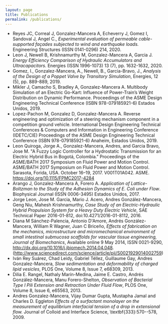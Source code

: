 ```yaml
---
layout: page
title: Publications
permalink: /publications/
---
```


* Reyes JC, Correal J, Gonzalez-Mancera A, Echeverry J, Gomez I, Sandoval J, Angel C., *Experimental evaluation of permeable cable-supported façades subjected to wind and earthquake loads.* Engineering Structures (ISSN 0141-0296) 214, 2020.
* Leon J, Newell B, Krishnamurthy M, Gonzalez-Mancera A, Garcia J. *Energy Efficiency Comparison of Hydraulic Accumulators and Ultracapacitors.* Energies (ISSN 1996-1073) 13 (7), pp. 1632-1632, 2020.
* Gomez, I., Gonzalez-Mancera, A., Newell, B., Garcia-Bravo, J., *Analysis of the Design of a Poppet Valve by Transitory Simulation*, Energies, 12 (5), pp. 889-889, 2019.
* Mikler J, Camacho S, Bradley A, Gonzalez-Mancera A. Multibody Simulation of an Electric Go-Kart: Influence of Power-Train’s Weight Distribution on Dynamic Performance. Proceedings of the ASME Design Engineering Technical Conference (ISBN 978-079185921-6) Estados Unidos, 2019.
* Lopez-Pachon M, Gonzalez D, Gonzalez-Mancera A. Reverse engineering and optimization of a steering mechanism component in a competition ground vehicle. International Design Engineering Technical Conferences & Computers and Information in Engineering Conference (IDETC/CIE) Proceedings of the ASME Design Engineering Technical Conference (ISBN 978-079185921-6) Anaheim, Estados Unidos, 2019.
* Leon Quiroga, Jorge A., Gonzalez-Mancera, Andres, and Garcia Bravo, Jose M. "A Fuzzy Logic Controller for a Hydrostatic Transmission for an Electric Hybrid Bus in Bogotá, Colombia." Proceedings of the ASME/BATH 2017 Symposium on Fluid Power and Motion Control. ASME/BATH 2017 Symposium on Fluid Power and Motion Control. Sarasota, Forida, USA. October 16–19, 2017. V001T01A042. ASME. https://doi.org/10.1115/FPMC2017-4284
* Arango J, Gonzalez-Mancera A, Forero A. *Application of Lattice-Boltzman to the Study of the Adhesion Dynamics of E. Coli under Flow*. Biophysical Journal (ISSN 0006-3495) Estados Unidos, 2017.
* Jorge Leon, Jose M. Garcia, Mario J. Acero, Andres González-Mancera, Geng Niu, Mahesh Krishnamurthy, *Case Study of an Electric-Hydraulic Hybrid Propulsion System for a Heavy Duty Electric Vehicle*, SAE Technical Paper 2016-01-812, doi:10.4271/2016-01-8112, 2016.  
* Diana M Sánchez-Palencia, Antonio D'Amore, Andrés González-Mancera, William R Wagner, Juan C Briceño, *Effects of fabrication on the mechanics, microstructure and micromechanical environment of small intestinal submucosa scaffolds for vascular tissue engineering, Journal of Biomechanics*, Available online 9 May 2014, ISSN 0021-9290, http://dx.doi.org/10.1016/j.jbiomech.2014.04.048.
(http://www.sciencedirect.com/science/article/pii/S0021929014002759)
* Iván Rey Suárez, Chad Leidy, Gabriel Téllez, Guillaume Gay, Andres Gonzalez-Mancera, *Slow sedimentation and deformability of charged lipid vesicles*, PLOS One, Volume 8, Issue 7, e68309, 2013.
* Dilia E. Rangel, Nathaly Marín-Medina, Jaime E. Castro, Andrés González-Mancera, Manu Forero-Shelton, *Observation of Bacterial Type I Pili Extension and Retraction Under Fluid Flow*, PLOS One, Volume 8, Issue 6, e65563, 2013.
* Andres Gonzalez-Mancera, Vijay Dumar Gupta, Mustapha Jamal and Charles D. Eggleton *Effects of a surfactant monolayer on the measurement of equilibrium interfacial tension of a drop in extensional flow.* Journal of Colloid and Interface Science, \textbf{333}:570--578, 2009.